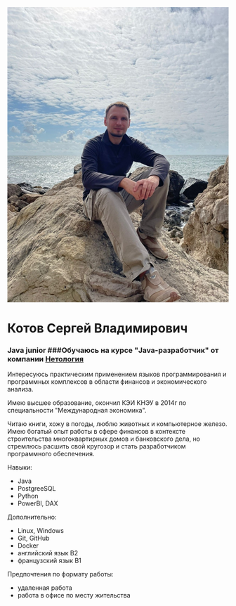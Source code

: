 ﻿![Photo](/img/Kotov.JPG "фото, Котов Сергей Владимирович")

#  Котов Сергей Владимирович #

### Java junior ###Обучаюсь на курсе "Java-разработчик" от компании [Нетология](https://netology.ru/ "Нетология") 
Интересуюсь практическим применением языков программирования и программных комплексов в области финансов и экономического анализа.

 Имею высшее образование, окончил КЭИ КНЭУ в 2014г 
по специальности "Международная экономика".

Читаю книги, хожу в погоды, люблю животных и компьютерное железо. Имею богатый опыт работы в сфере финансов в контексте строительства многоквартирных домов и банковского дела, но стремлюсь расшить свой кругозор и стать разработчиком программного обеспечения.

Навыки:

* Java 
* PostgreeSQL
* Python
* PowerBI, DAX

Дополнительно:

- Linux, Windows 
- Git, GitHub
- Docker
- английский язык B2
- французский язык B1

Предпочтения по формату работы:

- удаленная работа
- работа в офисе по месту жительства
